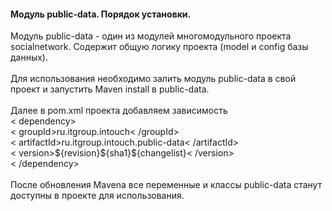 <h4> Модуль public-data. Порядок установки.
</h4>
<div>
Модуль public-data - один из модулей многомодульного проекта socialnetwork. Содержит общую логику проекта (model и config базы данных).
</div>
<br>
<div>
Для использования необходимо залить модуль public-data в свой проект и запустить Maven install в public-data. 
</div>
<br>
<div>
Далее в pom.xml проекта добавляем зависимость
</div>
 < dependency> <br>
            < groupId>ru.itgroup.intouch< /groupId> <br>
            < artifactId>ru.itgroup.intouch.public-data< /artifactId> <br>
            < version>${revision}${sha1}${changelist}< /version> <br>
        < /dependency> <br>
<br>
После обновления Mavena все переменные и классы public-data станут доступны в проекте для использования.